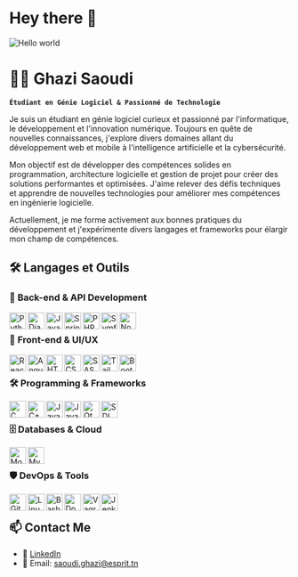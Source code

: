 # Hey there :wave:

<img src="https://raw.githubusercontent.com/sagar-viradiya/sagar-viradiya/master/resources/banner.png" alt="Hello world">



# 🏄‍♂️ Ghazi Saoudi  

**`Étudiant en Génie Logiciel & Passionné de Technologie`**  

Je suis un étudiant en génie logiciel curieux et passionné par l'informatique, le développement et l'innovation numérique. Toujours en quête de nouvelles connaissances, j'explore divers domaines allant du développement web et mobile à l'intelligence artificielle et la cybersécurité.  

Mon objectif est de développer des compétences solides en programmation, architecture logicielle et gestion de projet pour créer des solutions performantes et optimisées. J'aime relever des défis techniques et apprendre de nouvelles technologies pour améliorer mes compétences en ingénierie logicielle.  

Actuellement, je me forme activement aux bonnes pratiques du développement et j'expérimente divers langages et frameworks pour élargir mon champ de compétences.  




## 🛠️ Langages et Outils  

### 🚀 **Back-end & API Development**  
<img align="left" alt="Python" width="30px" src="https://cdn.jsdelivr.net/gh/devicons/devicon/icons/python/python-plain.svg" />  
<img align="left" alt="Django" width="30px" src="https://cdn.jsdelivr.net/gh/devicons/devicon/icons/django/django-plain.svg" />  
<img align="left" alt="Java" width="30px" src="https://cdn.jsdelivr.net/gh/devicons/devicon/icons/java/java-original.svg" />  
<img align="left" alt="Spring Boot" width="30px" src="https://cdn.jsdelivr.net/gh/devicons/devicon/icons/spring/spring-original.svg" />  
<img align="left" alt="PHP" width="30px" src="https://cdn.jsdelivr.net/gh/devicons/devicon/icons/php/php-original.svg" />  
<img align="left" alt="Symfony" width="30px" src="https://cdn.jsdelivr.net/gh/devicons/devicon/icons/symfony/symfony-original.svg" />  
<img align="left" alt="NodeJS" width="30px" src="https://cdn.jsdelivr.net/gh/devicons/devicon/icons/nodejs/nodejs-original.svg" />  

<br />  

### 🎨 **Front-end & UI/UX**  
<img align="left" alt="React" width="30px" src="https://cdn.jsdelivr.net/gh/devicons/devicon/icons/react/react-original.svg" />  
<img align="left" alt="Angular" width="30px" src="https://cdn.jsdelivr.net/gh/devicons/devicon/icons/angularjs/angularjs-original.svg" />  
<img align="left" alt="HTML" width="30px" src="https://cdn.jsdelivr.net/gh/devicons/devicon/icons/html5/html5-original.svg" />  
<img align="left" alt="CSS" width="30px" src="https://cdn.jsdelivr.net/gh/devicons/devicon/icons/css3/css3-original.svg" />  
<img align="left" alt="SASS" width="30px" src="https://cdn.jsdelivr.net/gh/devicons/devicon/icons/sass/sass-original.svg" />  
<img align="left" alt="Tailwind CSS" width="30px" src="https://cdn.jsdelivr.net/gh/devicons/devicon/icons/tailwindcss/tailwindcss-original.svg" />  
<img align="left" alt="Bootstrap" width="30px" src="https://cdn.jsdelivr.net/gh/devicons/devicon/icons/bootstrap/bootstrap-original.svg" />  

<br />  

### 🛠️ **Programming & Frameworks**  
<img align="left" alt="C" width="30px" src="https://cdn.jsdelivr.net/gh/devicons/devicon/icons/c/c-original.svg" />  
<img align="left" alt="C++" width="30px" src="https://cdn.jsdelivr.net/gh/devicons/devicon/icons/cplusplus/cplusplus-original.svg" />  
<img align="left" alt="JavaScript" width="30px" src="https://cdn.jsdelivr.net/gh/devicons/devicon/icons/javascript/javascript-plain.svg" />  
<img align="left" alt="JavaFX" width="30px" src="https://cdn.jsdelivr.net/gh/devicons/devicon/icons/java/java-original.svg" />  
<img align="left" alt="Qt" width="30px" src="https://cdn.jsdelivr.net/gh/devicons/devicon/icons/qt/qt-original.svg" />  
<img align="left" alt="SDL" width="30px" src="https://cdn.jsdelivr.net/gh/devicons/devicon/icons/c/c-original.svg" />  

<br />  

### 🗄️ **Databases & Cloud**  
<img align="left" alt="MongoDB" width="30px" src="https://cdn.jsdelivr.net/gh/devicons/devicon/icons/mongodb/mongodb-original.svg" />  
<img align="left" alt="MySQL" width="30px" src="https://cdn.jsdelivr.net/gh/devicons/devicon/icons/mysql/mysql-original.svg" />  

<br />  

### 🛡️ **DevOps & Tools**  
<img align="left" alt="Git" width="30px" src="https://cdn.jsdelivr.net/gh/devicons/devicon/icons/git/git-original.svg" />  
<img align="left" alt="Linux" width="30px" src="https://cdn.jsdelivr.net/gh/devicons/devicon/icons/linux/linux-original.svg" />  
<img align="left" alt="Bash" width="30px" src="https://cdn.jsdelivr.net/gh/devicons/devicon/icons/bash/bash-original.svg" />  
<img align="left" alt="Docker" width="30px" src="https://cdn.jsdelivr.net/gh/devicons/devicon/icons/docker/docker-original.svg" />  
<img align="left" alt="Vagrant" width="30px" src="https://cdn.jsdelivr.net/gh/devicons/devicon/icons/vagrant/vagrant-original.svg" />  
<img align="left" alt="Jenkins" width="30px" src="https://cdn.jsdelivr.net/gh/devicons/devicon/icons/jenkins/jenkins-original.svg" />  



<br />  


## 📫 Contact Me
- 🔗 [LinkedIn](https://www.linkedin.com/in/ghazi-saoudi-5b6086271/)
- 📧 Email: saoudi.ghazi@esprit.tn


